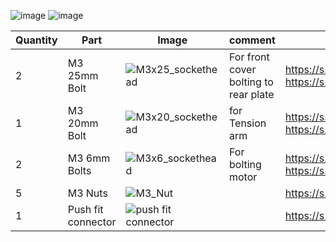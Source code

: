 ![image](https://user-images.githubusercontent.com/37383368/146018558-ad92f308-6d9c-4b46-8cc5-2e9f69a35e1f.png)
![image](https://user-images.githubusercontent.com/37383368/146020303-fb136ab4-5061-403d-b7cf-907462f8283e.png)


| Quantity | Part                         | Image             | comment  | Links  |
| ------ | ----                           | -------              | -----  | -----	|
| 2       | M3 25mm Bolt     | ![M3x25_sockethead](https://user-images.githubusercontent.com/37383368/146018806-cb7694ae-0053-4ed0-a4dd-c0a0398f1745.png) | For front cover bolting to rear plate | https://s.click.aliexpress.com/e/_9RWMof https://s.click.aliexpress.com/e/_9RMap3 |
| 1       | M3 20mm Bolt     |![M3x20_sockethead](https://user-images.githubusercontent.com/37383368/146019575-75ba08f7-e448-4505-b7a7-355320fb973a.png)  | for Tension arm | https://s.click.aliexpress.com/e/_9RWMof https://s.click.aliexpress.com/e/_9RMap3 |
| 2       | M3 6mm Bolts     | ![M3x6_sockethead](https://user-images.githubusercontent.com/37383368/146018893-9c43fdcd-af3c-43a6-889b-15e2ef85382e.png)  | For bolting motor | https://s.click.aliexpress.com/e/_9RWMof https://s.click.aliexpress.com/e/_9RMap3 |
| 5       | M3 Nuts  | ![M3_Nut](https://user-images.githubusercontent.com/37383368/146019006-72da970d-280e-4b80-8444-5fd5079a783e.png)   |     | https://s.click.aliexpress.com/e/_AFJSUp |
| 1       | Push fit connector  | ![push fit connector](https://user-images.githubusercontent.com/37383368/146020643-7de56373-1956-430e-af35-fa52e62a8844.PNG)   |     | https://s.click.aliexpress.com/e/_AFJSUp |
